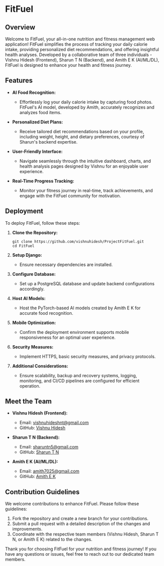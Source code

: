 # FitFuel

## Overview

Welcome to FitFuel, your all-in-one nutrition and fitness management web application! FitFuel simplifies the process of tracking your daily calorie intake, providing personalized diet recommendations, and offering insightful health analyses. Developed by a collaborative team of three individuals - Vishnu Hidesh (Frontend), Sharun T N (Backend), and Amith E K (AI/ML/DL), FitFuel is designed to enhance your health and fitness journey.

## Features

- **AI Food Recognition:**
  - Effortlessly log your daily calorie intake by capturing food photos. FitFuel's AI model, developed by Amith, accurately recognizes and analyzes food items.

- **Personalized Diet Plans:**
  - Receive tailored diet recommendations based on your profile, including weight, height, and dietary preferences, courtesy of Sharun's backend expertise.

- **User-Friendly Interface:**
  - Navigate seamlessly through the intuitive dashboard, charts, and health analysis pages designed by Vishnu for an enjoyable user experience.

- **Real-Time Progress Tracking:**
  - Monitor your fitness journey in real-time, track achievements, and engage with the FitFuel community for motivation.

## Deployment

To deploy FitFuel, follow these steps:

1. **Clone the Repository:**
   ```
   git clone https://github.com/vishnuhidesh/ProjectFitFuel.git
   cd FitFuel
   ```

2. **Setup Django:**
   - Ensure necessary dependencies are installed.

3. **Configure Database:**
   - Set up a PostgreSQL database and update backend configurations accordingly.

4. **Host AI Models:**
   - Host the PyTorch-based AI models created by Amith E K for accurate food recognition.

5. **Mobile Optimization:**
   - Confirm the deployment environment supports mobile responsiveness for an optimal user experience.

6. **Security Measures:**
   - Implement HTTPS, basic security measures, and privacy protocols.

7. **Additional Considerations:**
   - Ensure scalability, backup and recovery systems, logging, monitoring, and CI/CD pipelines are configured for efficient operation.

## Meet the Team

- **Vishnu Hidesh (Frontend):**
  - Email: vishnuhideshnt@gmail.com
  - GitHub: [Vishnu Hidesh](https://github.com/vishnuhidesh)

- **Sharun T N (Backend):**
  - Email: sharuntn5@gmail.com
  - GitHub: [Sharun T N](https://github.com/sharuntn)

- **Amith E K (AI/ML/DL):**
  - Email: amith7025@gmail.com
  - GitHub: [Amith E K](https://github.com/amith7025)

## Contribution Guidelines

We welcome contributions to enhance FitFuel. Please follow these guidelines:

1. Fork the repository and create a new branch for your contributions.
2. Submit a pull request with a detailed description of the changes and improvements.
3. Coordinate with the respective team members (Vishnu Hidesh, Sharun T N, or Amith E K) related to the changes.

Thank you for choosing FitFuel for your nutrition and fitness journey! If you have any questions or issues, feel free to reach out to our dedicated team members.